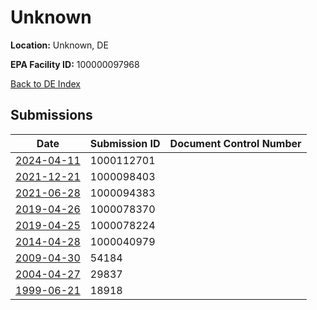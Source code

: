 # Unknown

**Location:** Unknown, DE

**EPA Facility ID:** 100000097968

[Back to DE Index](../../index.md)

## Submissions

| Date | Submission ID | Document Control Number |
|------|--------------|-------------------------|
| [2024-04-11](submissions/1000112701.md) | 1000112701 |  |
| [2021-12-21](submissions/1000098403.md) | 1000098403 |  |
| [2021-06-28](submissions/1000094383.md) | 1000094383 |  |
| [2019-04-26](submissions/1000078370.md) | 1000078370 |  |
| [2019-04-25](submissions/1000078224.md) | 1000078224 |  |
| [2014-04-28](submissions/1000040979.md) | 1000040979 |  |
| [2009-04-30](submissions/54184.md) | 54184 |  |
| [2004-04-27](submissions/29837.md) | 29837 |  |
| [1999-06-21](submissions/18918.md) | 18918 |  |

